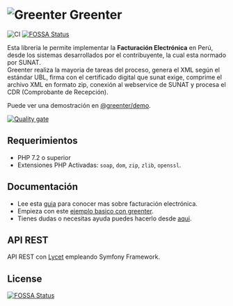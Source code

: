 # ![Greenter](https://cdn.giansalex.dev/images/github/greenter-ico.png) Greenter
![CI](https://github.com/thegreenter/greenter/workflows/CI/badge.svg) [![FOSSA Status](https://app.fossa.io/api/projects/git%2Bgithub.com%2Fthegreenter%2Fgreenter.svg?type=shield)](https://app.fossa.io/projects/git%2Bgithub.com%2Fthegreenter%2Fgreenter?ref=badge_shield)
    
Esta libreria le permite implementar la **Facturación Electrónica** en Perú, desde los sistemas desarrollados por el 
contribuyente, la cual esta normado por SUNAT.   
Greenter realiza la mayoria de tareas del proceso, genera el XML según el estándar UBL, firma con el certificado digital que sunat exige,
comprime el archivo XML en formato zip, conexión al webservice de SUNAT y procesa el CDR (Comprobante de Recepción).

Puede ver una demostración en [@greenter/demo](https://github.com/thegreenter/demo).

[![Quality gate](https://sonarcloud.io/api/project_badges/quality_gate?project=thegreenter_greenter)](https://sonarcloud.io/dashboard?id=thegreenter_greenter)

## Requerimientos
- PHP 7.2 o superior
- Extensiones PHP Activadas: `soap`, `dom`, `zip`, `zlib`, `openssl`.

## Documentación
- Lee esta [guia](https://fe-primer.greenter.dev/) para conocer mas sobre facturación electrónica.
- Empieza con este [ejemplo basico con greenter](https://greenter.dev/starter/).
- Tienes dudas o necesitas ayuda puedes hacerlo desde [aqui](https://community.greenter.dev/).

## API REST
API REST con [Lycet](https://github.com/giansalex/lycet) empleando Symfony Framework.

## License
[![FOSSA Status](https://app.fossa.io/api/projects/git%2Bgithub.com%2Fthegreenter%2Fgreenter.svg?type=large)](https://app.fossa.io/projects/git%2Bgithub.com%2Fthegreenter%2Fgreenter?ref=badge_large)